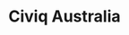 ---
title: "Civiq Australia"
companyName: "Splashbox"
projectURL: "https://www.civiq.com.au"
description: "Civiq Australia is a visionary organization committed to improving communities by providing essential amenities such as drinking fountains, public showers, cycling products, hand washing stations, and notice boards."
techStack:
  - "Custom WordPress"
  - "PHP"
  - "HTML"
  - "CSS"
  - "SCSS"
  - "JS"
  - "JQuery"
plugins:
  - "ACF Pro"
  - "TypeForm"
  - "Owl Slider Js"
---